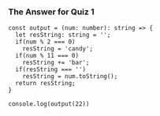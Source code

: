 ### The Answer for Quiz 1
    const output = (num: number): string => {
      let resString: string = '';
      if(num % 2 === 0)
        resString = 'candy';
      if(num % 11 === 0)
        resString += 'bar';
      if(resString === '')
        resString = num.toString();
      return resString;
    }

    console.log(output(22))
